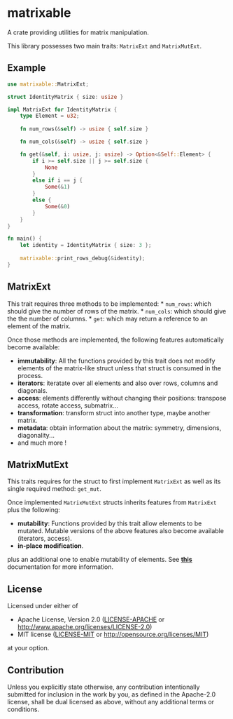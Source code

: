 # matrixable
A crate providing utilities for matrix manipulation.

This library possesses two main traits: `MatrixExt` and `MatrixMutExt`.

## Example 
```rust
use matrixable::MatrixExt;

struct IdentityMatrix { size: usize }

impl MatrixExt for IdentityMatrix {
    type Element = u32;
    
    fn num_rows(&self) -> usize { self.size }

    fn num_cols(&self) -> usize { self.size }

    fn get(&self, i: usize, j: usize) -> Option<&Self::Element> {
        if i >= self.size || j >= self.size {
            None
        }
        else if i == j {
            Some(&1)
        }
        else {
            Some(&0)
        } 
    }
}

fn main() {
    let identity = IdentityMatrix { size: 3 };
    
    matrixable::print_rows_debug(&identity);
}
```

## MatrixExt 
This trait requires three methods to be implemented:
    * `num_rows`: which should give the number of rows of the matrix.
    * `num_cols`: which should give the the number of columns.
    * `get`: which may return a reference to an element of the matrix.

Once those methods are implemented, the following features automatically become available:
* **immutability**: All the functions provided by this trait does not modify elements of the matrix-like struct unless that struct is consumed in the process.
* **iterators**: iteratate over all elements and also over rows, columns and diagonals.
* **access**: elements differently without changing their positions: transpose access, rotate access, submatrix... 
* **transformation**: transform struct into another type, maybe another matrix.
* **metadata**: obtain information about the matrix: symmetry, dimensions, diagonality...
* and much more !

## MatrixMutExt
This traits requires for the struct to first implement `MatrixExt` as well as its single required method: `get_mut`.

Once implemented `MatrixMutExt` structs inherits features from `MatrixExt` plus the following:
* **mutability**: Functions provided by this trait allow elements to be mutated. Mutable versions of the above features also become available (iterators, access).
* **in-place modification**.


plus an additional one to enable mutability of elements.
See [**this**](https://docs.rs/matrixable/0.1.0/matrixable/) documentation for more information.


## License

Licensed under either of

 * Apache License, Version 2.0
   ([LICENSE-APACHE](LICENSE-APACHE) or http://www.apache.org/licenses/LICENSE-2.0)
 * MIT license
   ([LICENSE-MIT](LICENSE-MIT) or http://opensource.org/licenses/MIT)

at your option.

## Contribution

Unless you explicitly state otherwise, any contribution intentionally submitted
for inclusion in the work by you, as defined in the Apache-2.0 license, shall be
dual licensed as above, without any additional terms or conditions.
